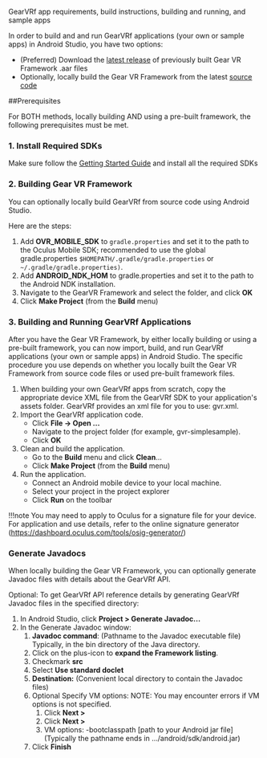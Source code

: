 GearVRf app requirements, build instructions, building and running, and sample apps

In order to build and and run GearVRf applications (your own or sample apps) in Android Studio, you have two options:

* (Preferred) Download the [latest release](https://github.com/Samsung/GearVRf/releases) of previously built Gear VR Framework .aar files
* Optionally, locally build the Gear VR Framework from the latest [source code]( https://github.com/Samsung/GearVRf)

##Prerequisites

For BOTH methods, locally building AND using a pre-built framework, the following prerequisites must be met.

### 1. Install Required SDKs
Make sure follow the [Getting Started Guide](../getting_started) and install all the required SDKs

### 2. Building Gear VR Framework
You can optionally locally build GearVRf from source code using Android Studio.

Here are the steps:

1. Add __OVR_MOBILE_SDK__ to `gradle.properties` and set it to the path to the Oculus Mobile SDK; recommended to use the global gradle.properties `$HOMEPATH/.gradle/gradle.properties` or `~/.gradle/gradle.properties)`.
1. Add __ANDROID_NDK_HOM__ to gradle.properties and set it to the path to the Android NDK installation.
1. Navigate to the GearVR Framework and select the folder, and click __OK__
1. Click __Make Project__ (from the __Build__ menu)

### 3. Building and Running GearVRf Applications
After you have the Gear VR Framework, by either locally building or using a pre-built framework, you can now import, build, and run GearVRf applications (your own or sample apps) in Android Studio. The specific procedure you use depends on whether you locally built the Gear VR Framework from source code files or used pre-built framework files.


1. When building your own GearVRf apps from scratch, copy the appropriate device XML file from the GearVRf SDK to your application's assets folder. 
GearVRf provides an xml file for you to use: gvr.xml.
1. Import the GearVRf application code.
    * Click __File -> Open ...__
    * Navigate to the project folder (for example, gvr-simplesample).
    * Click __OK__
1. Clean and build the application.
    * Go to the __Build__ menu and click __Clean__...
    * Click __Make Project__ (from the __Build__ menu)
1. Run the application.
    * Connect an Android mobile device to your local machine.
    * Select your project in the project explorer
    * Click __Run__ on the toolbar

!!!note
	You may need to apply to Oculus for a signature file for your device.
	For application and use details, refer to the online signature generator (https://dashboard.oculus.com/tools/osig-generator/)

### Generate Javadocs
When locally building the Gear VR Framework, you can optionally generate Javadoc files with details about the GearVRf API.

Optional: To get GearVRf API reference details by generating GearVRf Javadoc files in the specified directory:

1. In Android Studio, click __Project > Generate Javadoc...__
1. In the Generate Javadoc window:
    1. __Javadoc command__: (Pathname to the Javadoc executable file) Typically, in the bin directory of the Java directory.
    1. Click on the plus-icon to __expand the Framework listing__.
    1. Checkmark __src__
    1. Select __Use standard doclet__
    1. __Destination:__ (Convenient local directory to contain the Javadoc files)
    1. Optional Specify VM options:
        NOTE: You may encounter errors if VM options is not specified.
        1. Click __Next >__
        1. Click __Next >__
        1. VM options: -bootclasspath [path to your Android jar file](Typically the pathname ends in .../android/sdk/android.jar)
    1. Click __Finish__

